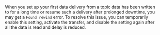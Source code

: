 When you set up your first data delivery from a topic data has been written to for a long time or resume such a delivery after prolonged downtime, you may get a `Found rewind` error. To resolve this issue, you can temporarily enable this setting, activate the transfer, and disable the setting again after all the data is read and delay is reduced.